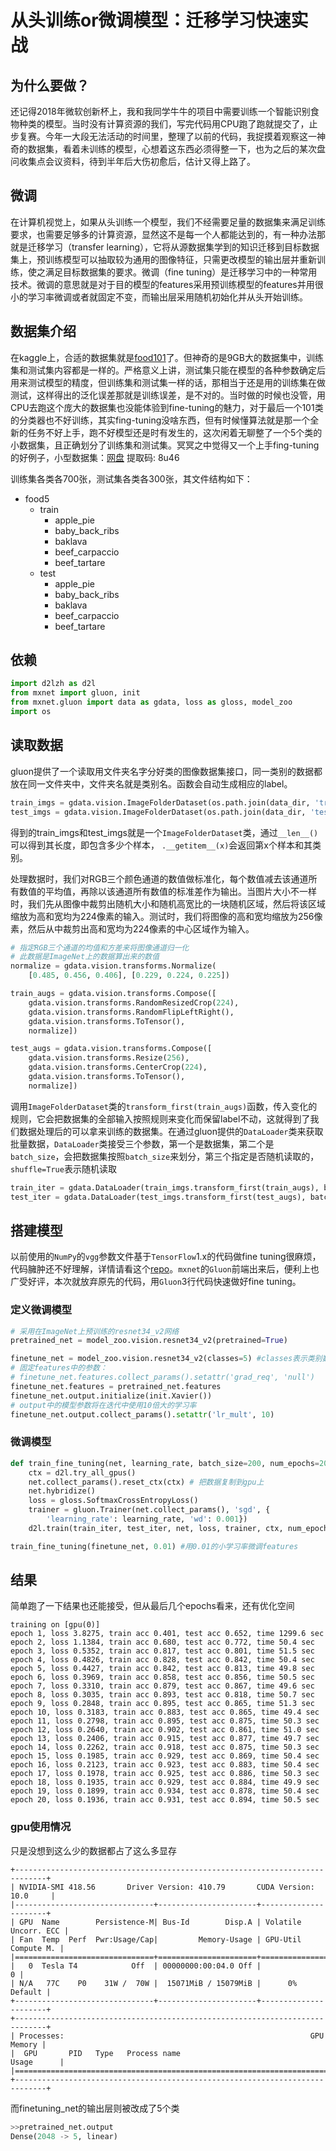 # 从头训练or微调模型：迁移学习快速实战

## 为什么要做？

还记得2018年微软创新杯上，我和我同学牛牛的项目中需要训练一个智能识别食物种类的模型。当时没有计算资源的我们，写完代码用CPU跑了跑就提交了，止步复赛。今年一大段无法活动的时间里，整理了以前的代码，我捉摸着观察这一神奇的数据集，看着未训练的模型，心想着这东西必须得整一下，也为之后的某次盘问收集点会议资料，待到半年后大伤初愈后，估计又得上路了。

## 微调

在计算机视觉上，如果从头训练一个模型，我们不经需要足量的数据集来满足训练要求，也需要足够多的计算资源，显然这不是每一个人都能达到的，有一种办法那就是迁移学习（transfer learning），它将从源数据集学到的知识迁移到目标数据集上，预训练模型可以抽取较为通用的图像特征，只需更改模型的输出层并重新训练，使之满足目标数据集的要求。微调（fine tuning）是迁移学习中的一种常用技术。微调的意思就是对于目的模型的features采用预训练模型的features并用很小的学习率微调或者就固定不变，而输出层采用随机初始化并从头开始训练。

## 数据集介绍

在kaggle上，合适的数据集就是[food101](https://www.kaggle.com/prathmeshgodse/food101-zip)了。但神奇的是9GB大的数据集中，训练集和测试集内容都是一样的。严格意义上讲，测试集只能在模型的各种参数确定后用来测试模型的精度，但训练集和测试集一样的话，那相当于还是用的训练集在做测试，这样得出的泛化误差那就是训练误差，是不对的。当时做的时候也没管，用CPU去跑这个庞大的数据集也没能体验到fine-tuning的魅力，对于最后一个101类的分类器也不好训练，其实fing-tuning没啥东西，但有时候懂算法就是那一个全新的任务不好上手，跑不好模型还是时有发生的，这次闲着无聊整了一个5个类的小数据集，且正确划分了训练集和测试集。冥冥之中觉得又一个上手fing-tuning的好例子，小型数据集：[网盘](https://pan.baidu.com/s/1Oaf8m5IZiwLOBqc9gJ4aDw) 提取码: 8u46

训练集各类各700张，测试集各类各300张，其文件结构如下：

* food5
  * train
    * apple_pie
    * baby_back_ribs
    * baklava
    * beef_carpaccio
    * beef_tartare
  * test
    * apple_pie
    * baby_back_ribs
    * baklava
    * beef_carpaccio
    * beef_tartare

## 依赖

```python
import d2lzh as d2l
from mxnet import gluon, init
from mxnet.gluon import data as gdata, loss as gloss, model_zoo
import os
```

## 读取数据

gluon提供了一个读取用文件夹名字分好类的图像数据集接口，同一类别的数据都放在同一文件夹中，文件夹名就是类别名。函数会自动生成相应的label。

```python
train_imgs = gdata.vision.ImageFolderDataset(os.path.join(data_dir, 'train'))
test_imgs = gdata.vision.ImageFolderDataset(os.path.join(data_dir, 'test'))
```

得到的train_imgs和test_imgs就是一个`ImageFolderDataset`类，通过`__len__()`可以得到其长度，即包含多少个样本， `.__getitem__(x)`会返回第x个样本和其类别。

处理数据时，我们对RGB三个颜色通道的数值做标准化，每个数值减去该通道所有数值的平均值，再除以该通道所有数值的标准差作为输出。当图片大小不一样时，我们先从图像中裁剪出随机大小和随机高宽比的一块随机区域，然后将该区域缩放为高和宽均为224像素的输入。测试时，我们将图像的高和宽均缩放为256像素，然后从中裁剪出高和宽均为224像素的中心区域作为输入。

```python
# 指定RGB三个通道的均值和方差来将图像通道归一化
# 此数据是ImageNet上的数据算出来的数值
normalize = gdata.vision.transforms.Normalize(
    [0.485, 0.456, 0.406], [0.229, 0.224, 0.225])

train_augs = gdata.vision.transforms.Compose([
    gdata.vision.transforms.RandomResizedCrop(224),
    gdata.vision.transforms.RandomFlipLeftRight(),
    gdata.vision.transforms.ToTensor(),
    normalize])

test_augs = gdata.vision.transforms.Compose([
    gdata.vision.transforms.Resize(256),
    gdata.vision.transforms.CenterCrop(224),
    gdata.vision.transforms.ToTensor(),
    normalize])
```

调用`ImageFolderDataset`类的`transform_first(train_augs)`函数，传入变化的规则，它会把数据集的全部输入按照规则来变化而保留label不动，这就得到了我们数据处理后的可以拿来训练的数据集。在通过gluon提供的`DataLoader`类来获取批量数据，`DataLoader`类接受三个参数，第一个是数据集，第二个是`batch_size`，会把数据集按照`batch_size`来划分，第三个指定是否随机读取的，`shuffle=True`表示随机读取

```python
train_iter = gdata.DataLoader(train_imgs.transform_first(train_augs), batch_size, shuffle=True)
test_iter = gdata.DataLoader(test_imgs.transform_first(test_augs), batch_size)
```

## 搭建模型

以前使用的`NumPy`的`vgg`参数文件基于`TensorFlow`1.x的代码做fine tuning很麻烦，代码臃肿还不好理解，详情请看这个[repo](https://github.com/Shicc/food101)。`mxnet`的`Gluon`前端出来后，便利上也广受好评，本次就放弃原先的代码，用`Gluon`3行代码快速做好fine tuning。

### 定义微调模型

```python
# 采用在ImageNet上预训练的resnet34_v2网络
pretrained_net = model_zoo.vision.resnet34_v2(pretrained=True)

finetune_net = model_zoo.vision.resnet34_v2(classes=5) #classes表示类别数
# 固定features中的参数：
# finetune_net.features.collect_params().setattr('grad_req', 'null')
finetune_net.features = pretrained_net.features
finetune_net.output.initialize(init.Xavier())
# output中的模型参数将在迭代中使用10倍大的学习率
finetune_net.output.collect_params().setattr('lr_mult', 10)
```

### 微调模型

```python
def train_fine_tuning(net, learning_rate, batch_size=200, num_epochs=20):
    ctx = d2l.try_all_gpus()
    net.collect_params().reset_ctx(ctx) # 把数据复制到gpu上
    net.hybridize()
    loss = gloss.SoftmaxCrossEntropyLoss()
    trainer = gluon.Trainer(net.collect_params(), 'sgd', {
        'learning_rate': learning_rate, 'wd': 0.001})
    d2l.train(train_iter, test_iter, net, loss, trainer, ctx, num_epochs)

train_fine_tuning(finetune_net, 0.01) #用0.01的小学习率微调features
```

## 结果

简单跑了一下结果也还能接受，但从最后几个epochs看来，还有优化空间

```teminal
training on [gpu(0)]
epoch 1, loss 3.8275, train acc 0.401, test acc 0.652, time 1299.6 sec
epoch 2, loss 1.1384, train acc 0.680, test acc 0.772, time 50.4 sec
epoch 3, loss 0.5352, train acc 0.817, test acc 0.801, time 51.5 sec
epoch 4, loss 0.4826, train acc 0.828, test acc 0.842, time 50.4 sec
epoch 5, loss 0.4427, train acc 0.842, test acc 0.813, time 49.8 sec
epoch 6, loss 0.3969, train acc 0.858, test acc 0.856, time 50.5 sec
epoch 7, loss 0.3310, train acc 0.879, test acc 0.867, time 49.6 sec
epoch 8, loss 0.3035, train acc 0.893, test acc 0.818, time 50.7 sec
epoch 9, loss 0.2848, train acc 0.895, test acc 0.865, time 51.3 sec
epoch 10, loss 0.3183, train acc 0.883, test acc 0.865, time 49.4 sec
epoch 11, loss 0.2798, train acc 0.895, test acc 0.875, time 50.3 sec
epoch 12, loss 0.2640, train acc 0.902, test acc 0.861, time 51.0 sec
epoch 13, loss 0.2406, train acc 0.915, test acc 0.877, time 49.7 sec
epoch 14, loss 0.2262, train acc 0.918, test acc 0.875, time 50.3 sec
epoch 15, loss 0.1985, train acc 0.929, test acc 0.869, time 50.4 sec
epoch 16, loss 0.2123, train acc 0.923, test acc 0.883, time 50.4 sec
epoch 17, loss 0.1978, train acc 0.925, test acc 0.886, time 50.3 sec
epoch 18, loss 0.1935, train acc 0.929, test acc 0.884, time 49.9 sec
epoch 19, loss 0.1899, train acc 0.934, test acc 0.878, time 50.4 sec
epoch 20, loss 0.1936, train acc 0.931, test acc 0.894, time 50.5 sec
```

### gpu使用情况

只是没想到这么少的数据都占了这么多显存

```teminal
+-----------------------------------------------------------------------------+
| NVIDIA-SMI 418.56       Driver Version: 410.79       CUDA Version: 10.0     |
|-------------------------------+----------------------+----------------------+
| GPU  Name        Persistence-M| Bus-Id        Disp.A | Volatile Uncorr. ECC |
| Fan  Temp  Perf  Pwr:Usage/Cap|         Memory-Usage | GPU-Util  Compute M. |
|===============================+======================+======================|
|   0  Tesla T4            Off  | 00000000:00:04.0 Off |                    0 |
| N/A   77C    P0    31W /  70W |  15071MiB / 15079MiB |      0%      Default |
+-------------------------------+----------------------+----------------------+
+-----------------------------------------------------------------------------+
| Processes:                                                       GPU Memory |
|  GPU       PID   Type   Process name                             Usage      |
|=============================================================================|
+-----------------------------------------------------------------------------+
```

而finetuning_net的输出层则被改成了5个类

```python
>>pretrained_net.output
Dense(2048 -> 5, linear)
```